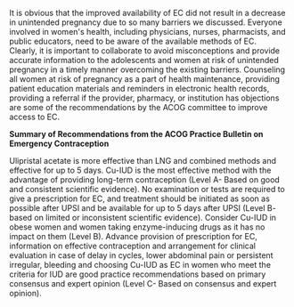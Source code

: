 It is obvious that the improved availability of EC did not result in a decrease in unintended pregnancy due to so many barriers we discussed. Everyone involved in women's health, including physicians, nurses, pharmacists, and public educators, need to be aware of the available methods of EC. Clearly, it is important to collaborate to avoid misconceptions and provide accurate information to the adolescents and women at risk of unintended pregnancy in a timely manner overcoming the existing barriers. Counseling all women at risk of pregnancy as a part of health maintenance, providing patient education materials and reminders in electronic health records, providing a referral if the provider, pharmacy, or institution has objections are some of the recommendations by the ACOG committee to improve access to EC.

**Summary of Recommendations from the ACOG Practice Bulletin on Emergency Contraception**

Ulipristal acetate is more effective than LNG and combined methods and effective for up to 5 days. Cu-IUD is the most effective method with the advantage of providing long-term contraception (Level A- Based on good and consistent scientific evidence). No examination or tests are required to give a prescription for EC, and treatment should be initiated as soon as possible after UPSI and be available for up to 5 days after UPSI (Level B- based on limited or inconsistent scientific evidence). Consider Cu-IUD in obese women and women taking enzyme-inducing drugs as it has no impact on them (Level B). Advance provision of prescription for EC, information on effective contraception and arrangement for clinical evaluation in case of delay in cycles, lower abdominal pain or persistent irregular, bleeding and choosing Cu-IUD as EC in women who meet the criteria for IUD are good practice recommendations based on primary consensus and expert opinion (Level C- Based on consensus and expert opinion).